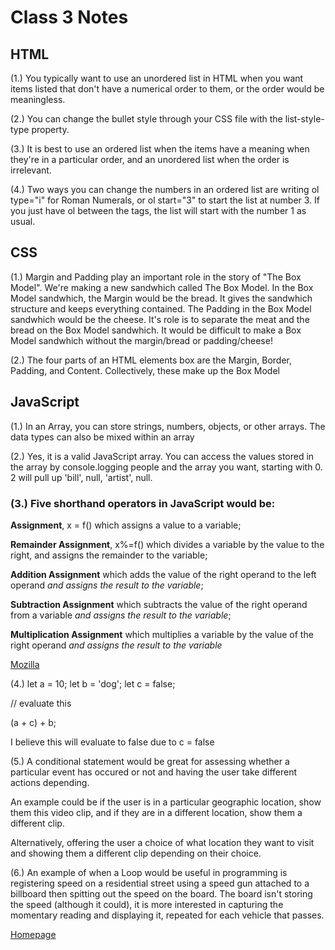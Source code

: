 # Class 3 Notes

## HTML

(1.) You typically want to use an unordered list in HTML when you want items listed that don't have a numerical order to them, or the order would be meaningless. 

(2.) You can change the bullet style through your CSS file with the list-style-type property.

(3.) It is best to use an ordered list when the items have a meaning when they're in a particular order, and an unordered list when the order is irrelevant.

(4.) Two ways you can change the numbers in an ordered list are writing ol type="i" for Roman Numerals, or ol start="3" to start the list at number 3. If you just have ol between the tags, the list will start with the number 1 as usual.

## CSS

(1.) Margin and Padding play an important role in the story of "The Box Model". We're making a new sandwhich called The Box Model. In the Box Model sandwhich, the Margin would be the bread. It gives the sandwhich structure and keeps everything contained. The Padding in the Box Model sandwhich would be the cheese. It's role is to separate the meat and the bread on the Box Model sandwhich. It would be difficult to make a Box Model sandwhich without the margin/bread or padding/cheese!

(2.) The four parts of an HTML elements box are the Margin, Border, Padding, and Content. Collectively, these make up the Box Model

## JavaScript

(1.) In an Array, you can store strings, numbers, objects, or other arrays. The data types can also be mixed within an array

(2.) Yes, it is a valid JavaScript array. You can access the values stored in the array by console.logging people and the array you want, starting with 0. 2 will pull up 'bill', null, 'artist', null.

### (3.) Five shorthand operators in JavaScript would be: 

**Assignment**, x = f() which assigns a value to a variable; 

**Remainder Assignment**, x%=f() which divides a variable by the value to the right, and assigns the remainder to the variable; 

**Addition Assignment** which adds the value of the right operand to the left operand *and assigns the result to the variable*; 

**Subtraction Assignment** which subtracts the value of the right operand from a variable *and assigns the result to the variable*;

**Multiplication Assignment** which multiplies a variable by the value of the right operand *and assigns the result to the variable*

[Mozilla](https://developer.mozilla.org/en-US/docs/Web/JavaScript/Guide/Expressions_and_Operators#comparison_operators)

(4.) 
let a = 10;
let b = 'dog';
let c = false;

// evaluate this

(a + c) + b;
 
I believe this will evaluate to false due to c = false
 
(5.) A conditional statement would be great for assessing whether a particular event has occured or not and having the user take different actions depending.

An example could be if the user is in a particular geographic location, show them this video clip, and if they are in a different location, show them a different clip.

Alternatively, offering the user a choice of what location they want to visit and showing them a different clip depending on their choice.

(6.) An example of when a Loop would be useful in programming is registering speed on a residential street using a speed gun attached to a billboard then spitting out the speed on the board. The board isn't storing the speed (although it could), it is more interested in capturing the momentary reading and displaying it, repeated for each vehicle that passes.

[Homepage](https://halliwellb.github.io/reading-notes/)
